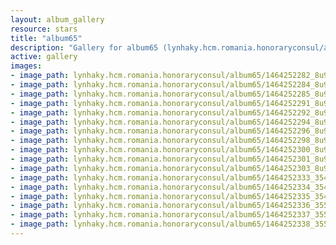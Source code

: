 ```yaml
---
layout: album_gallery
resource: stars
title: "album65"
description: "Gallery for album65 (lynhaky.hcm.romania.honoraryconsul/album65)"
active: gallery
images:
- image_path: lynhaky.hcm.romania.honoraryconsul/album65/1464252282_8u9a7991.jpg
- image_path: lynhaky.hcm.romania.honoraryconsul/album65/1464252284_8u9a7994.jpg
- image_path: lynhaky.hcm.romania.honoraryconsul/album65/1464252285_8u9a8000.jpg
- image_path: lynhaky.hcm.romania.honoraryconsul/album65/1464252291_8u9a8058.jpg
- image_path: lynhaky.hcm.romania.honoraryconsul/album65/1464252292_8u9a8068.jpg
- image_path: lynhaky.hcm.romania.honoraryconsul/album65/1464252294_8u9a8078.jpg
- image_path: lynhaky.hcm.romania.honoraryconsul/album65/1464252296_8u9a8097.jpg
- image_path: lynhaky.hcm.romania.honoraryconsul/album65/1464252298_8u9a8105.jpg
- image_path: lynhaky.hcm.romania.honoraryconsul/album65/1464252300_8u9a8111.jpg
- image_path: lynhaky.hcm.romania.honoraryconsul/album65/1464252301_8u9a8126.jpg
- image_path: lynhaky.hcm.romania.honoraryconsul/album65/1464252303_8u9a8127.jpg
- image_path: lynhaky.hcm.romania.honoraryconsul/album65/1464252333_35446.jpg
- image_path: lynhaky.hcm.romania.honoraryconsul/album65/1464252334_35491.jpg
- image_path: lynhaky.hcm.romania.honoraryconsul/album65/1464252335_35498.jpg
- image_path: lynhaky.hcm.romania.honoraryconsul/album65/1464252336_35528.jpg
- image_path: lynhaky.hcm.romania.honoraryconsul/album65/1464252337_35531.jpg
- image_path: lynhaky.hcm.romania.honoraryconsul/album65/1464252338_35548.jpg
---
```


